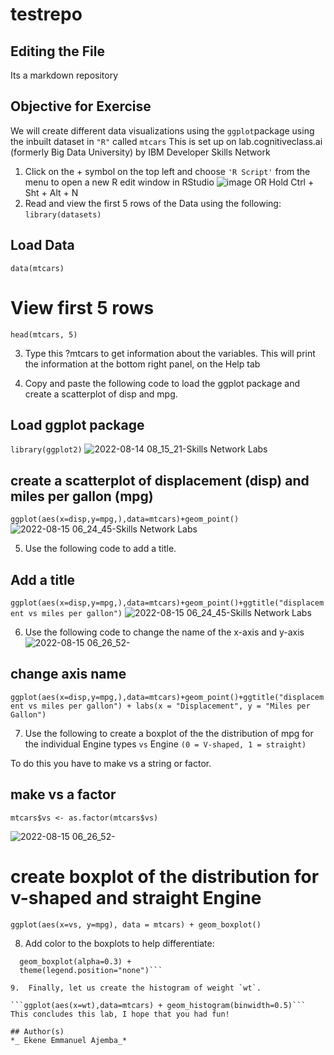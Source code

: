 # testrepo

## Editing the File
Its a markdown repository

## Objective for Exercise
We will create different data visualizations using the `ggplot`package using the inbuilt dataset in `"R"` called `mtcars`
This is set up on lab.cognitiveclass.ai (formerly Big Data University) by IBM Developer Skills Network

1.	Click on the + symbol on the top left and choose `'R Script'` from the menu to open a new R edit window in RStudio
![image](https://user-images.githubusercontent.com/74695986/184834898-0788287d-28c1-48a5-8611-e86f954bb545.png)
OR 
Hold Ctrl + Sht + Alt + N 
2.	Read and view the first 5 rows of the Data using the following:
```library(datasets)```

## Load Data
```data(mtcars)```

# View first 5 rows
```head(mtcars, 5)```

3.	Type this ?mtcars to get information about the variables. This will print the information at the bottom right panel, on the Help tab

4.	Copy and paste the following code to load the ggplot package and create a scatterplot of disp and mpg.
## Load ggplot package
```library(ggplot2)```
![2022-08-14 08_15_21-Skills Network Labs](https://user-images.githubusercontent.com/74695986/184840927-0813e235-8180-4200-a3a9-3c8d8e3db2c2.png)

## create a scatterplot of displacement (disp) and miles per gallon (mpg)
```ggplot(aes(x=disp,y=mpg,),data=mtcars)+geom_point()```
![2022-08-15 06_24_45-Skills Network Labs](https://user-images.githubusercontent.com/74695986/184841638-95ec4700-9aa8-4852-bf9c-31456e6b7f9a.png)

5.	Use the following code to add a title.

## Add a title
``ggplot(aes(x=disp,y=mpg,),data=mtcars)+geom_point()+ggtitle("displacement vs miles per gallon")``
![2022-08-15 06_24_45-Skills Network Labs](https://user-images.githubusercontent.com/74695986/184842930-72c5c32c-4a13-4d9d-ad7e-9fae8b2ea676.png)

6.	Use the following code to change the name of the x-axis and y-axis
![2022-08-15 06_26_52-](https://user-images.githubusercontent.com/74695986/184842975-2960dc4b-3d63-4ce6-a225-016df61826d2.png)

## change axis name
``ggplot(aes(x=disp,y=mpg,),data=mtcars)+geom_point()+ggtitle("displacement vs miles per gallon") + labs(x = "Displacement", y = "Miles per Gallon")``

7.	Use the following to create a boxplot of the the distribution of mpg for the individual Engine types `vs` Engine `(0 = V-shaped, 1 = straight)`

To do this you have to make vs a string or factor.

## make vs a factor
``mtcars$vs <- as.factor(mtcars$vs)``

![2022-08-15 06_26_52-](https://user-images.githubusercontent.com/74695986/184842238-bb9db197-920e-4afc-b51b-d660be941e4c.png)

# create boxplot of the distribution for v-shaped and straight Engine
``ggplot(aes(x=vs, y=mpg), data = mtcars) + geom_boxplot()``

8.	Add color to the boxplots to help differentiate:
```ggplot(aes(x=vs, y=mpg, fill = vs), data = mtcars) + 
  geom_boxplot(alpha=0.3) +
  theme(legend.position="none")```

9.	Finally, let us create the histogram of weight `wt`.

```ggplot(aes(x=wt),data=mtcars) + geom_histogram(binwidth=0.5)```
This concludes this lab, I hope that you had fun!

## Author(s)
*_ Ekene Emmanuel Ajemba_*
